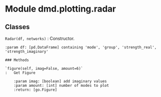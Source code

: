 Module dmd.plotting.radar
=========================

Classes
-------

`Radar(df, networks)`
:   Constructor.
    
    :param df: [pd.DataFrame] containing 'mode', 'group', 'strength_real', 'strength_imaginary'

    ### Methods

    `figure(self, imag=False, amount=6)`
    :   Get Figure
        
        :param imag: [boolean] add imaginary values
        :param amount: [int] number of modes to plot
        :return: [go.Figure]
